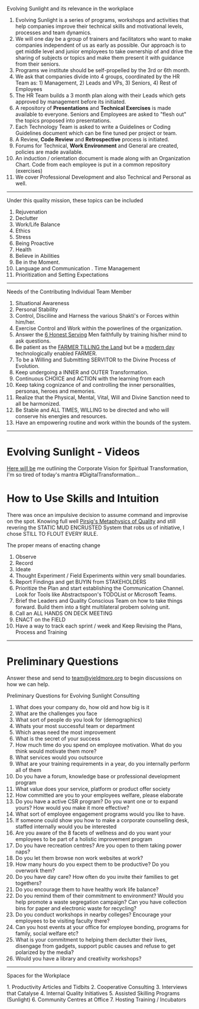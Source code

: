 <p class="speakable">Evolving Sunlight and its relevance in the workplace</p>

1. Evolving Sunlight is a series of programs, workshops and activities that help companies improve their technical skills and motivational levels, processes and team dynamics. 
2. We will one day be a group of trainers and facilitators who want to make companies independent of us as early as possible. Our approach is to get middle level and junior employees to take ownership of and drive the sharing of subjects or topics and make them present it with guidance from their seniors. 
3. Programs we institute should be self-propelled by the 3rd or 6th month. 
4. We ask that companies divide into 4 groups, coordinated by the HR Team as: 1) Management, 2) Leads and VPs, 3) Seniors, 4) Rest of Employees
5. The HR Team builds a 3 month plan along with their Leads which gets approved by management before its initiated.
6. A repository of **Presentations** and **Technical Exercises** is made available to everyone. Seniors and Employees are asked to "flesh out" the topics proposed into presentations. 
7. Each Technology Team is asked to write a Guidelines or Coding Guidelines document which can be fine tuned per project or team. 
8. A Review, **Code Review** and **Retrospective** process is initiated.
9. Forums for Technical, **Work Environment** and General are created, policies are made available. 
10. An induction / orientation document is made along with an Organization Chart. Code from each employee is put in a common repository (exercises) 
11. We cover Professional Development and also Technical and Personal as well.

---

<p class="speakable">Under this quality mission, these topics can be included</p>

1. Rejuvenation 
2. Declutter 
3. Work/Life Balance 
4. Ethics 
5. Stress 
6. Being Proactive
7. Health 
8. Believe in Abilities 
9. Be in the Moment. 
10. Language and Communication . Time Management 
11. Prioritization and Setting Expectations

---

<p class="speakable">Needs of the Contributing Individual Team Member</p>

1. Situational Awareness
2. Personal Stability
3. Control, Disciline and Harness the various Shakti's or Forces within him/her.
4. Exercise Control and Work within the powerlines of the organization.
5. Answer the [6 Honest Serving](https://legacy.yieldmore.org/curate/poems/six-honest-serving-men/) Men faithfully by training his/her mind to ask questions.
6. Be patient as the [FARMER TILLING the Land](https://www.youtube.com/watch?v=SL0Hw2gCeH4) but be a [modern day](https://legacy.yieldmore.org/people/george-carlin/modern-man/) technologically enabled FARMER.
7. To be a Willing and Submitting SERVITOR to the Divine Process of Evolution.
8. Keep undergoing a INNER and OUTER Transformation.
9. Continuous CHOICE and ACTION with the learning from each
10. Keep taking cognizance of and controlling the inner personalities, personas, heroes and memories.
11. Realize that the Physical, Mental, Vital, Will and Divine Sanction need to all be harmonized.
12. Be Stable and ALL TIMES, WILLING to be directed and who will conserve his energies and resources.
13. Have an empowering routine and work within the bounds of the system.

----

# Evolving Sunlight - Videos

<a href="https://www.youtube.com/watch?v=5XR0HGG_iws">Here will be</a> me outlining the Corporate Vision for Spiritual Transformation, I'm so tired of today's mantra #DigitalTransformation...


# How to Use Skills and Intuition

There was once an impulsive decision to assume command and improvise on the spot. Knowing full well [Pirsig's Metaphysics of Quality](../spirit/) and still revering the STATIC MUD ENCRUSTED System that robs us of initiative, I chose STILL TO FLOUT EVERY RULE.

<p class="speakable">The proper means of enacting change</p>

1. Observe
2. Record
3. Ideate
4. Thought Experiment / Field Experiments within very small boundaries.
5. Report Findings and get BUYIN from STAKEHOLDERS
6. Prioritize the Plan and start establishing the Communication Channel. Look for Tools like Abstractspoon's TODOList or Microsoft Teams.
7. Brief the Leaders and Quality Conscious Team on how to take things forward. Build them into a tight multilateral probem solving unit.
8. Call an ALL HANDS ON DECK MEETING
9. ENACT on the FIELD
10. Have a way to track each sprint / week and Keep Revising the Plans, Process and Training

<!-- TODO: BRING IN OLDER STUFF -->

---

# Preliminary Questions

Answer these and send to team@yieldmore.org to begin discussions on how we can help.

<p class="speakable">Preliminary Questions for Evolving Sunlight Consulting</p>

1. What does your company do, how old and how big is it
2. What are the challenges you face
3. What sort of people do you look for (demographics)
4. Whats your most successful team or department
5. Which areas need the most improvement
6. What is the secret of your success
7. How much time do you spend on employee motivation. What do you think would motivate
them more?
8. What services would you outsource
9. What are your training requirements in a year, do you internally perform all of them
10. Do you have a forum, knowledge base or professional development program
11. What value does your service, platform or product offer society
12. How committed are you to your employees welfare, please elaborate
13. Do you have a active CSR program? Do you want one or to expand yours? How would
you make it more effective?
14. What sort of employee engagement programs would you like to have.
15. If someone could show you how to make a corporate counselling desk, staffed internally
would you be interested
16. Are you aware of the 8 facets of wellness and do you want your employees to be part of a
holistic improvement program
17. Do you have recreation centres? Are you open to them taking power naps?
18. Do you let them browse non work websites at work?
19. How many hours do you expect them to be productive? Do you overwork them?
20. Do you have day care? How often do you invite their families to get togethers?
21. Do you encourage them to have healthy work life balance?
22. Do you remind them of their commitment to environment? Would you help promote a
waste segregation campaign? Can you have collection bins for paper and electronic waste for
recycling?
23. Do you conduct workshops in nearby colleges? Encourage your employees to be visiting
faculty there?
24. Can you host events at your office for employee bonding, programs for family, social
welfare etc?
25. What is your commitment to helping them declutter their lives, disengage from gadgets,
support public causes and refuse to get polarized by the media?
26. Would you have a library and creativity workshops?

---
<p class="speakable">Spaces for the Workplace</p>
1. Productivity Articles and Tidbits
2. Cooperative Consulting
3. Interviews that Catalyse
4. Internal Quality Initiatives
5. Assisted Skilling Programs (Sunlight)
6. Community Centres at Office
7. Hosting Training / Incubators
